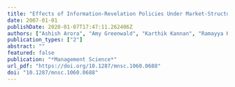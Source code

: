 ```yaml
---
title: "Effects of Information-Revelation Policies Under Market-Structure Uncertainty"
date: 2007-01-01
publishDate: 2020-01-07T17:47:11.262406Z
authors: ["Ashish Arora", "Amy Greenwald", "Karthik Kannan", "Ramayya Krishnan"]
publication_types: ["2"]
abstract: ""
featured: false
publication: "*Management Science*"
url_pdf: "https://doi.org/10.1287/mnsc.1060.0688"
doi: "10.1287/mnsc.1060.0688"
---
```


